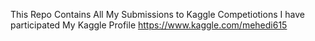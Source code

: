 This Repo Contains All My Submissions to Kaggle Competiotions I have participated
My Kaggle Profile https://www.kaggle.com/mehedi615
